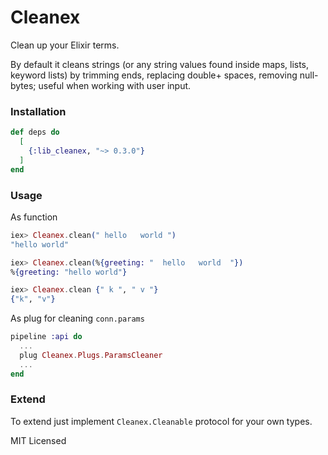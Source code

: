 # Cleanex

Clean up your Elixir terms.

By default it cleans strings (or any string values found inside maps, lists, keyword lists) by trimming ends, replacing double+ spaces, removing null-bytes; useful when working with user input.


### Installation

```elixir
def deps do
  [
    {:lib_cleanex, "~> 0.3.0"}
  ]
end
```


### Usage

As function

```elixir
iex> Cleanex.clean(" hello   world ")
"hello world"

iex> Cleanex.clean(%{greeting: "  hello   world  "})
%{greeting: "hello world"}

iex> Cleanex.clean {" k ", " v "}
{"k", "v"}
```

As plug for cleaning `conn.params`

```elixir
pipeline :api do
  ...
  plug Cleanex.Plugs.ParamsCleaner
  ...
end
```


### Extend

To extend just implement `Cleanex.Cleanable` protocol for your own types.

MIT Licensed